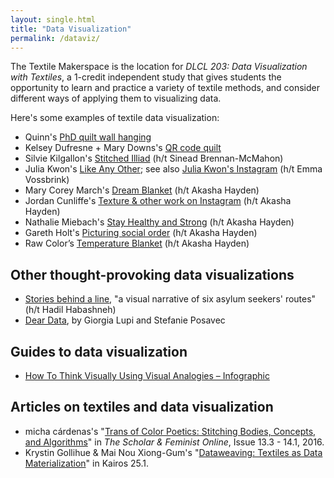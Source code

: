 ```yaml
---
layout: single.html
title: "Data Visualization"
permalink: /dataviz/
---
```


The Textile Makerspace is the location for *DLCL 203: Data Visualization with Textiles*, a 1-credit independent study that gives students the opportunity to learn and practice a variety of textile methods, and consider different ways of applying them to visualizing data.

Here's some examples of textile data visualization:

* Quinn's [PhD quilt wall hanging](/phdquilt/)
* Kelsey Dufresne + Mary Downs's [QR code quilt](https://storymaps.arcgis.com/stories/b2cee67bac6b42d9b95b5e7e9defebb2)
* Silvie Kilgallon's [Stitched Illiad](https://stitchediliad.tumblr.com/TheApology) (h/t Sinead Brennan-McMahon)
* Julia Kwon's [Like Any Other](http://www.juliakwon.com/artist-statement.html); see also [Julia Kwon's Instagram](https://www.instagram.com/artistjuliakwon/?igshid=YmMyMTA2M2Y%3D) (h/t Emma Vossbrink)
* Mary Corey March's [Dream Blanket](http://www.marymarch.com/dream-blanket-gallery.php) (h/t Akasha Hayden)
* Jordan Cunliffe's [Texture & other work on Instagram](https://www.instagram.com/artisan_embroidery/?hl=en) (h/t Akasha Hayden)
* Nathalie Miebach's [Stay Healthy and Strong](https://www.nathaliemiebach.com/work/stay-healthy-and-strong) (h/t Akasha Hayden)
* Gareth Holt's [Picturing social order](https://flowingdata.com/2010/12/09/picturing-social-order/) (h/t Akasha Hayden)
* Raw Color’s [Temperature Blanket](https://temperaturetextiles.nl/temperature/) (h/t Akasha Hayden)


## Other thought-provoking data visualizations

* [Stories behind a line](http://www.storiesbehindaline.com/), "a visual narrative of six asylum seekers' routes" (h/t Hadil Habashneh)
* [Dear Data](http://www.dear-data.com/theproject), by Giorgia Lupi and Stefanie Posavec

## Guides to data visualization

* [How To Think Visually Using Visual Analogies – Infographic](https://blog.adioma.com/how-to-think-visually-using-visual-analogies-infographic/)

## Articles on textiles and data visualization

* micha cárdenas's "[Trans of Color Poetics: Stitching Bodies, Concepts, and Algorithms](https://sfonline.barnard.edu/micha-cardenas-trans-of-color-poetics-stitching-bodies-concepts-and-algorithms/#footnote_20_2641)" in *The Scholar & Feminist Online*, Issue 13.3 - 14.1, 2016.
* Krystin Gollihue & Mai Nou Xiong-Gum's "[Dataweaving: Textiles as Data Materialization](https://kairos.technorhetoric.net/25.1/disputatio/gollihue-xiong-gum/index.html)" in Kairos 25.1.
